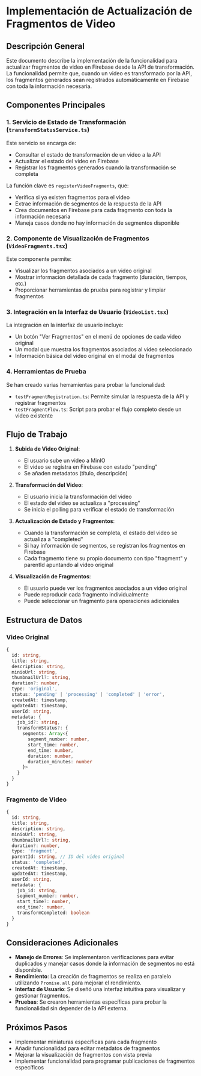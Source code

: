 # Implementación de Actualización de Fragmentos de Video

## Descripción General

Este documento describe la implementación de la funcionalidad para actualizar fragmentos de video en Firebase desde la API de transformación. La funcionalidad permite que, cuando un video es transformado por la API, los fragmentos generados sean registrados automáticamente en Firebase con toda la información necesaria.

## Componentes Principales

### 1. Servicio de Estado de Transformación (`transformStatusService.ts`)

Este servicio se encarga de:
- Consultar el estado de transformación de un video a la API
- Actualizar el estado del video en Firebase
- Registrar los fragmentos generados cuando la transformación se completa

La función clave es `registerVideoFragments`, que:
- Verifica si ya existen fragmentos para el video
- Extrae información de segmentos de la respuesta de la API
- Crea documentos en Firebase para cada fragmento con toda la información necesaria
- Maneja casos donde no hay información de segmentos disponible

### 2. Componente de Visualización de Fragmentos (`VideoFragments.tsx`)

Este componente permite:
- Visualizar los fragmentos asociados a un video original
- Mostrar información detallada de cada fragmento (duración, tiempos, etc.)
- Proporcionar herramientas de prueba para registrar y limpiar fragmentos

### 3. Integración en la Interfaz de Usuario (`VideoList.tsx`)

La integración en la interfaz de usuario incluye:
- Un botón "Ver Fragmentos" en el menú de opciones de cada video original
- Un modal que muestra los fragmentos asociados al video seleccionado
- Información básica del video original en el modal de fragmentos

### 4. Herramientas de Prueba

Se han creado varias herramientas para probar la funcionalidad:
- `testFragmentRegistration.ts`: Permite simular la respuesta de la API y registrar fragmentos
- `testFragmentFlow.ts`: Script para probar el flujo completo desde un video existente

## Flujo de Trabajo

1. **Subida de Video Original**:
   - El usuario sube un video a MinIO
   - El video se registra en Firebase con estado "pending"
   - Se añaden metadatos (título, descripción)

2. **Transformación del Video**:
   - El usuario inicia la transformación del video
   - El estado del video se actualiza a "processing"
   - Se inicia el polling para verificar el estado de transformación

3. **Actualización de Estado y Fragmentos**:
   - Cuando la transformación se completa, el estado del video se actualiza a "completed"
   - Si hay información de segmentos, se registran los fragmentos en Firebase
   - Cada fragmento tiene su propio documento con tipo "fragment" y parentId apuntando al video original

4. **Visualización de Fragmentos**:
   - El usuario puede ver los fragmentos asociados a un video original
   - Puede reproducir cada fragmento individualmente
   - Puede seleccionar un fragmento para operaciones adicionales

## Estructura de Datos

### Video Original
```typescript
{
  id: string,
  title: string,
  description: string,
  minioUrl: string,
  thumbnailUrl?: string,
  duration?: number,
  type: 'original',
  status: 'pending' | 'processing' | 'completed' | 'error',
  createdAt: timestamp,
  updatedAt: timestamp,
  userId: string,
  metadata: {
    job_id?: string,
    transformStatus?: {
      segments: Array<{
        segment_number: number,
        start_time: number,
        end_time: number,
        duration: number,
        duration_minutes: number
      }>
    }
  }
}
```

### Fragmento de Video
```typescript
{
  id: string,
  title: string,
  description: string,
  minioUrl: string,
  thumbnailUrl?: string,
  duration?: number,
  type: 'fragment',
  parentId: string, // ID del video original
  status: 'completed',
  createdAt: timestamp,
  updatedAt: timestamp,
  userId: string,
  metadata: {
    job_id: string,
    segment_number: number,
    start_time?: number,
    end_time?: number,
    transformCompleted: boolean
  }
}
```

## Consideraciones Adicionales

- **Manejo de Errores**: Se implementaron verificaciones para evitar duplicados y manejar casos donde la información de segmentos no está disponible.
- **Rendimiento**: La creación de fragmentos se realiza en paralelo utilizando `Promise.all` para mejorar el rendimiento.
- **Interfaz de Usuario**: Se diseñó una interfaz intuitiva para visualizar y gestionar fragmentos.
- **Pruebas**: Se crearon herramientas específicas para probar la funcionalidad sin depender de la API externa.

## Próximos Pasos

- Implementar miniaturas específicas para cada fragmento
- Añadir funcionalidad para editar metadatos de fragmentos
- Mejorar la visualización de fragmentos con vista previa
- Implementar funcionalidad para programar publicaciones de fragmentos específicos
